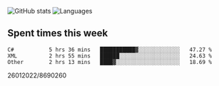 ![GitHub stats](https://github-readme-stats.vercel.app/api?username=emipa606&theme=github_dark&show_icons=true) 
![Languages](https://github-readme-stats.vercel.app/api/top-langs/?username=emipa606&theme=github_dark&layout=compact)

## Spent times this week
<!--START_SECTION:waka-->

```text
C#           5 hrs 36 mins   ███████████▓░░░░░░░░░░░░░   47.27 %
XML          2 hrs 55 mins   ██████░░░░░░░░░░░░░░░░░░░   24.63 %
Other        2 hrs 13 mins   ████▓░░░░░░░░░░░░░░░░░░░░   18.69 %
```

<!--END_SECTION:waka-->


26012022/8690260
